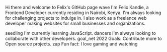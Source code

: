 
Hi there and welcome to Felix's GitHub page wave
I'm Felix Kandie, a Frontend Developer currently residing in Nairobi, Kenya. I'm always looking for challenging projects to indulge in. I also work as a freelance web developer making websites for small businesses and organizations.


seedling I'm currently learning JavaScript.
dancers I'm always looking to collaborate with other developers.
goal_net 2022 Goals: Contribute more to Open source projects.
zap Fun fact: I love gaming and watching 
